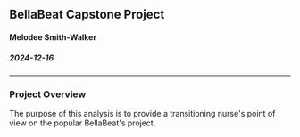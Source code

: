 ## BellaBeat Capstone Project
#### Melodee Smith-Walker
##### 2024-12-16

---

### Project Overview
The purpose of this analysis is to provide a transitioning nurse's point of view on the popular BellaBeat's project. 
